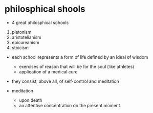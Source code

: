 # philosphical shools

- 4 great philosphical schools

1. platonism
2. aristotelianism
3. epicureanism
4. stoicism

- each school represents a form of life defined by an ideal of wisdom
  - exercises of reason that will be for the soul (like athletes)
  - application of a medical cure

- they consist, above all, of self-control and meditation

- meditation
  - upon death
  - an attentive concentration on the present moment
